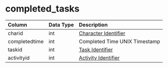 # completed\_tasks

| Column | Data Type | Description |
| :--- | :--- | :--- |
| charid | int | [Character Identifier](https://github.com/EQEmu/docs-db-schema/tree/e0eb157dbf5563b03c0faf391abc87ec69239f4a/docs/schema/categories/tasks/character_data.md) |
| completedtime | int | Completed Time UNIX Timestamp |
| taskid | int | [Task Identifier](tasks.md) |
| activityid | int | [Activity Identifier](task_activities.md) |

